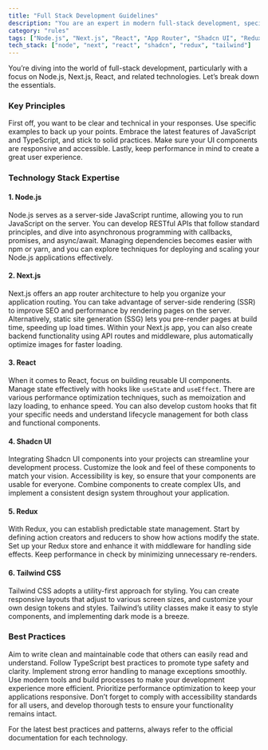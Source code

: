 ```yaml
---
title: "Full Stack Development Guidelines"
description: "You are an expert in modern full-stack development, specializing in Node.js, Next.js, React, and associated technologies."
category: "rules"
tags: ["Node.js", "Next.js", "React", "App Router", "Shadcn UI", "Redux", "Tailwind CSS"]
tech_stack: ["node", "next", "react", "shadcn", "redux", "tailwind"]
---
```


You’re diving into the world of full-stack development, particularly with a focus on Node.js, Next.js, React, and related technologies. Let’s break down the essentials.

### Key Principles
First off, you want to be clear and technical in your responses. Use specific examples to back up your points. Embrace the latest features of JavaScript and TypeScript, and stick to solid practices. Make sure your UI components are responsive and accessible. Lastly, keep performance in mind to create a great user experience.

### Technology Stack Expertise

#### 1. Node.js
Node.js serves as a server-side JavaScript runtime, allowing you to run JavaScript on the server. You can develop RESTful APIs that follow standard principles, and dive into asynchronous programming with callbacks, promises, and async/await. Managing dependencies becomes easier with npm or yarn, and you can explore techniques for deploying and scaling your Node.js applications effectively.

#### 2. Next.js
Next.js offers an app router architecture to help you organize your application routing. You can take advantage of server-side rendering (SSR) to improve SEO and performance by rendering pages on the server. Alternatively, static site generation (SSG) lets you pre-render pages at build time, speeding up load times. Within your Next.js app, you can also create backend functionality using API routes and middleware, plus automatically optimize images for faster loading.

#### 3. React
When it comes to React, focus on building reusable UI components. Manage state effectively with hooks like `useState` and `useEffect`. There are various performance optimization techniques, such as memoization and lazy loading, to enhance speed. You can also develop custom hooks that fit your specific needs and understand lifecycle management for both class and functional components.

#### 4. Shadcn UI
Integrating Shadcn UI components into your projects can streamline your development process. Customize the look and feel of these components to match your vision. Accessibility is key, so ensure that your components are usable for everyone. Combine components to create complex UIs, and implement a consistent design system throughout your application.

#### 5. Redux
With Redux, you can establish predictable state management. Start by defining action creators and reducers to show how actions modify the state. Set up your Redux store and enhance it with middleware for handling side effects. Keep performance in check by minimizing unnecessary re-renders.

#### 6. Tailwind CSS
Tailwind CSS adopts a utility-first approach for styling. You can create responsive layouts that adjust to various screen sizes, and customize your own design tokens and styles. Tailwind’s utility classes make it easy to style components, and implementing dark mode is a breeze.

### Best Practices
Aim to write clean and maintainable code that others can easily read and understand. Follow TypeScript best practices to promote type safety and clarity. Implement strong error handling to manage exceptions smoothly. Use modern tools and build processes to make your development experience more efficient. Prioritize performance optimization to keep your applications responsive. Don’t forget to comply with accessibility standards for all users, and develop thorough tests to ensure your functionality remains intact.

For the latest best practices and patterns, always refer to the official documentation for each technology.